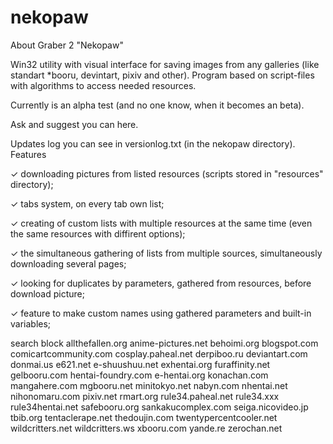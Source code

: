 # nekopaw
About Graber 2 "Nekopaw"

Win32 utility with visual interface for saving images from any galleries (like standart *booru, devintart, pixiv and other). Program based on script-files with algorithms to access needed resources.

Currently is an alpha test (and no one know, when it becomes an beta).

Ask and suggest you can here.

Updates log you can see in versionlog.txt (in the nekopaw directory).
Features

✓ downloading pictures from listed resources (scripts stored in "resources" directory);

✓ tabs system, on every tab own list;

✓ creating of custom lists with multiple resources at the same time (even the same resources with diffirent options);

✓ the simultaneous gathering of lists from multiple sources, simultaneously downloading several pages;

✓ looking for duplicates by parameters, gathered from resources, before download picture;

✓ feature to make custom names using gathered parameters and built-in variables;


search block
allthefallen.org anime-pictures.net behoimi.org blogspot.com comicartcommunity.com cosplay.paheal.net derpiboo.ru deviantart.com donmai.us e621.net e-shuushuu.net exhentai.org furaffinity.net gelbooru.com hentai-foundry.com e-hentai.org konachan.com mangahere.com mgbooru.net minitokyo.net nabyn.com nhentai.net nihonomaru.com pixiv.net rmart.org rule34.paheal.net rule34.xxx rule34hentai.net safebooru.org sankakucomplex.com seiga.nicovideo.jp tbib.org tentaclerape.net thedoujin.com twentypercentcooler.net wildcritters.net wildcritters.ws xbooru.com yande.re zerochan.net 
